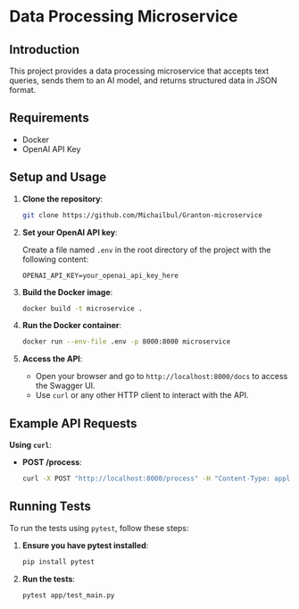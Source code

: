 # Data Processing Microservice

## Introduction

This project provides a data processing microservice that accepts text queries, sends them to an AI model, and returns structured data in JSON format.

## Requirements

- Docker
- OpenAI API Key

## Setup and Usage

1. **Clone the repository**:

    ```sh
    git clone https://github.com/Michailbul/Granton-microservice
    ```

2. **Set your OpenAI API key**:
   
   Create a file named `.env` in the root directory of the project with the following content:

    ```env
    OPENAI_API_KEY=your_openai_api_key_here
    ```

3. **Build the Docker image**:

    ```sh
    docker build -t microservice .

    ```

4. **Run the Docker container**:

    ```sh
    docker run --env-file .env -p 8000:8000 microservice

    ```

5. **Access the API**:

    - Open your browser and go to `http://localhost:8000/docs` to access the Swagger UI.
    - Use `curl` or any other HTTP client to interact with the API.

## Example API Requests

**Using `curl`**:

- **POST /process**:
    ```sh
    curl -X POST "http://localhost:8000/process" -H "Content-Type: application/json" -d '{"text": "Pikachu"}'
    ```

## Running Tests

To run the tests using `pytest`, follow these steps:

1. **Ensure you have pytest installed**:

    ```sh
    pip install pytest
    ```

2. **Run the tests**:

    ```sh
    pytest app/test_main.py
    ```
